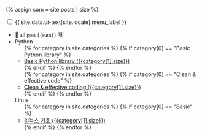 {% assign sum = site.posts | size %}

<nav class="nav__list">
  <input id="ac-toc" name="accordion-toc" type="checkbox" />
  <label for="ac-toc">{{ site.data.ui-text[site.locale].menu_label }}</label>
  <ul class="nav__items" id="category_tag_menu">
      <!--전체 글 수-->
      <li>
            📂 <span style="font-family:'Cafe24Oneprettynight';">all post</style> <span style="font-family:'Coming Soon';">{{sum}}</style> <span style="font-family:'Cafe24Oneprettynight';">개</style>
      </li>
      <li>
        <!--span 태그로 카테고리들을 크게 분류 ex) C/C++/C#-->
        <span class="nav__sub-title">Python</span>
            <!--ul 태그로 같은 카테고리들 모아둔 페이지들 나열-->
            <ul>
                <!--Cpp 카테고리 글들을 모아둔 페이지인 /categories/cpp 주소의 글로 링크 연결-->
                <!--category[1].size 로 해당 카테고리를 가진 글의 개수 표시-->
                {% for category in site.categories %}
                    {% if category[0] == "Basic Python library" %}
                        <li><a href="/categories/basic-python" class="">Basic Python library ({{category[1].size}})</a></li>
                    {% endif %}
                {% endfor %}
            </ul>
            <ul>
                {% for category in site.categories %}
                    {% if category[0] == "Clean & effective code" %}
                        <li><a href="/categories/clean_effective" class="">Clean & effective coding ({{category[1].size}})</a></li>
                    {% endif %}
                {% endfor %}
            </ul>
        <span class="nav__sub-title">Linux</span>
            <ul>
                {% for category in site.categories %}
                    {% if category[0] == "Basic" %}
                        <li><a href="/categories/linux_basic" class="">리눅스 기초 ({{category[1].size}})</a></li>
                    {% endif %}
                {% endfor %}
            </ul>
      </li>
  </ul>
</nav>